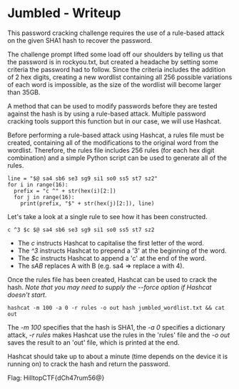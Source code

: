 # Jumbled - Writeup

This password cracking challenge requires the use of a rule-based attack on the given SHA1 hash to recover the password.

The challenge prompt lifted some load off our shoulders by telling us that the password is in rockyou.txt, but created a headache by setting some criteria the password had to follow.
Since the criteria includes the addition of 2 hex digits, creating a new wordlist containing all 256 possible variations of each word is impossible, as the size of the wordlist will become larger than 35GB.

A method that can be used to modify passwords before they are tested against the hash is by using a rule-based attack.
Multiple password cracking tools support this function but in our case, we will use Hashcat.

Before performing a rule-based attack using Hashcat, a rules file must be created, containing all of the modifications to the original word from the wordlist.
Therefore, the rules file includes 256 rules (for each hex digit combination) and a simple Python script can be used to generate all of the rules.

```
line = "$@ sa4 sb6 se3 sg9 si1 so0 ss5 st7 sz2"
for i in range(16):
  prefix = "c ^" + str(hex(i)[2:])
  for j in range(16):
    print(prefix, "$" + str(hex(j)[2:]), line)
```

Let's take a look at a single rule to see how it has been constructed.

`c ^3 $c $@ sa4 sb6 se3 sg9 si1 so0 ss5 st7 sz2`

  - The *c* instructs Hashcat to capitalise the first letter of the word.
  - The *^3* instructs Hashcat to prepend a '3' at the beginning of the word.
  - The *$c* instructs Hashcat to append a 'c' at the end of the word.
  - The *sAB* replaces A with B (e.g. sa4 => replace a with 4).
  
Once the rules file has been created, Hashcat can be used to crack the hash.
*Note that you may need to supply the --force option if Hashcat doesn't start.*

`hashcat -m 100 -a 0 -r rules -o out hash jumbled_wordlist.txt && cat out`

The *-m 100* specifies that the hash is SHA1, the *-a 0* specifies a dictionary attack, *-r rules* makes Hashcat use the rules in the 'rules' file and the *-o out* saves the result to an 'out' file, which is printed at the end.

Hashcat should take up to about a minute (time depends on the device it is running on) to crack the hash and return the password.

Flag: HilltopCTF{dCh47rum56@}
